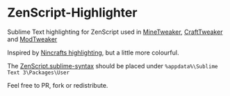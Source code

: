 # ZenScript-Highlighter
Sublime Text highlighting for ZenScript used in [MineTweaker](https://github.com/stanhebben/MineTweaker3), [CraftTweaker](https://github.com/jaredlll08/CraftTweaker) and [ModTweaker](https://github.com/jaredlll08/ModTweaker)

Inspired by [Nincrafts highlighting](https://github.com/Nincraft/minetweaker-syntax-highlighting), but a little more colourful.

The [ZenScript.sublime-syntax](ZenScript.sublime-syntax) should be placed under `%appdata%\Sublime Text 3\Packages\User`

Feel free to PR, fork or redistribute.
